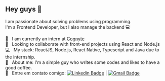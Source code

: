## Hey guys 👋
I am passionate about solving problems using programming.
<br/> I'm a Frontend Developer, but I also manage the backend :computer:

 :rocket:  &nbsp; I am currently an intern at [Cognyte](https://www.cognyte.com/)
 <br/> :purple_heart: &nbsp; Looking to collaborate with front-end projects using React and Node.js
 <br/> :computer: &nbsp; My stack: ReactJS, Node.js, React Native, Typescript and Java due to the internship.
 <br/> 💬  &nbsp; About me: I'm a simple guy who writes some codes and likes to have a good coffee.
 <br/> :email: &nbsp; Entre em contato comigo: [![Linkedin Badge](https://img.shields.io/badge/-BrenoFelipe-blue?style=flat-square&logo=Linkedin&logoColor=white&link=https://www.linkedin.com/in/breno-felipe-de-bairros/)](https://www.linkedin.com/in/breno-felipe-de-bairros/) 
| 
[![Gmail Badge](https://img.shields.io/badge/-brendo.filipe2050@gmail.com-c14438?style=flat-square&logo=Gmail&logoColor=white&link=mailto:brendo.filipe2050@gmail.com)](mailto:brendo.filipe2050@gmail.com)
